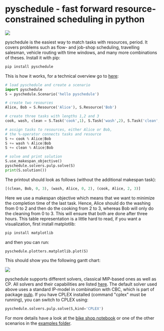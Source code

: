 # pyschedule - fast forward resource-constrained scheduling in python

![](https://github.com/timnon/pyschedule/blob/master/pics/gantt.png)

pyschedule is the easiest way to match tasks with resources, period. It covers problems such as flow- and job-shop scheduling, travelling salesman, vehicle routing with time windows, and many more combinations of theses. Install it with pip:

```python
pip install pyschedule
```

This is how it works, for a technical overview go to <a href="https://github.com/timnon/pyschedule/wiki/Overview">here</a>:

```python
# load pyschedule and create a scenario
import pyschedule
S = pyschedule.Scenario('hello pyschedule')

# create two resources
Alice, Bob = S.Resource('Alice'), S.Resource('Bob')

# create three tasks with lengths 1,2 and 3
cook, wash, clean = S.Task('cook',1), S.Task('wash',2), S.Task('clean',3)

# assign tasks to resources, either Alice or Bob,
# the %-operator connects tasks and resource
S += cook % Alice|Bob
S += wash % Alice|Bob
S += clean % Alice|Bob

# solve and print solution
S.use_makespan_objective()
pyschedule.solvers.pulp.solve(S)
print(S.solution())
```

The printout should look as follows (without the additional makespan task):

```python
[(clean, Bob, 0, 3), (wash, Alice, 0, 2), (cook, Alice, 2, 3)]
```

Here we use a makespan objective which means that we want to minimize the completion time of the last task. Hence, Alice should do the washing from 0 to 2 and then do the cooking from 2 to 3, whereas Bob will only do the cleaning from 0 to 3. This will ensure that both are done after three hours. This table representation is a little hard to read, if you want a visualization, first install matplotlib:

```python
pip install matplotlib
```

and then you can run:

```python
pyschedule.plotters.matplotlib.plot(S)
```

This should show you the following gantt chart:

![](https://github.com/timnon/pyschedule/blob/master/pics/hello-pyschedule.png)

pyschedule supports different solvers, classical MIP-based ones as well as CP. All solvers and their capabilities are listed <a href="https://github.com/timnon/pyschedule/wiki/Overview">here</a>. The default solver used above uses a standard IP-model in combination with CBC, which is part of package <a href="https://pypi.python.org/pypi/PuLP">pulp</a>. If you have CPLEX installed (command "cplex" must be running), you can switch to CPLEX using:

```python
pyschedule.solvers.pulp.solve(S,kind='CPLEX')
```

For more details have a look at the <a href="https://github.com/timnon/pyschedule/blob/master/examples/bike-shop.ipynb">bike shop notebook</a> or one of the other scenarios in the <a href="https://github.com/timnon/pyschedule/tree/master/examples">examples folder</a>.



